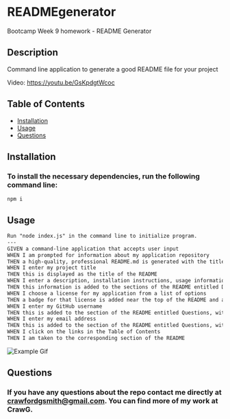# READMEgenerator
Bootcamp Week 9 homework - README Generator

## Description
Command line application to generate a good README file for your project  
    
Video: https://youtu.be/GsKpdgtWcoc  
    
## Table of Contents
* [Installation](#installation)
* [Usage](#usage)
* [Questions](#questions)  
    
## Installation
### To install the necessary dependencies, run the following command line:
    npm i  
    
## Usage
```md
Run "node index.js" in the command line to initialize program.
---
GIVEN a command-line application that accepts user input
WHEN I am prompted for information about my application repository
THEN a high-quality, professional README.md is generated with the title of my project and sections entitled Description, Table of Contents, Installation, Usage, License, Contributing, Tests, and Questions
WHEN I enter my project title
THEN this is displayed as the title of the README
WHEN I enter a description, installation instructions, usage information, contribution guidelines, and test instructions
THEN this information is added to the sections of the README entitled Description, Installation, Usage, Contributing, and Tests
WHEN I choose a license for my application from a list of options
THEN a badge for that license is added near the top of the README and a notice is added to the section of the README entitled License that explains which license the application is covered under
WHEN I enter my GitHub username
THEN this is added to the section of the README entitled Questions, with a link to my GitHub profile
WHEN I enter my email address
THEN this is added to the section of the README entitled Questions, with instructions on how to reach me with additional questions
WHEN I click on the links in the Table of Contents
THEN I am taken to the corresponding section of the README    
```

![Example Gif](https://j.gifs.com/WL4pvJ.gif)  

    
## Questions
### If you have any questions about the repo contact me directly at crawfordgsmith@gmail.com. You can find more of my work at CrawG.